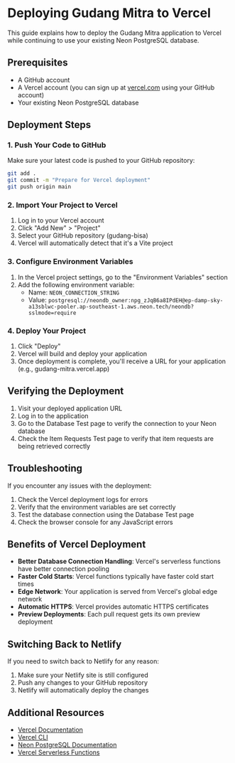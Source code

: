 # Deploying Gudang Mitra to Vercel

This guide explains how to deploy the Gudang Mitra application to Vercel while continuing to use your existing Neon PostgreSQL database.

## Prerequisites

- A GitHub account
- A Vercel account (you can sign up at [vercel.com](https://vercel.com) using your GitHub account)
- Your existing Neon PostgreSQL database

## Deployment Steps

### 1. Push Your Code to GitHub

Make sure your latest code is pushed to your GitHub repository:

```bash
git add .
git commit -m "Prepare for Vercel deployment"
git push origin main
```

### 2. Import Your Project to Vercel

1. Log in to your Vercel account
2. Click "Add New" > "Project"
3. Select your GitHub repository (gudang-bisa)
4. Vercel will automatically detect that it's a Vite project

### 3. Configure Environment Variables

1. In the Vercel project settings, go to the "Environment Variables" section
2. Add the following environment variable:
   - Name: `NEON_CONNECTION_STRING`
   - Value: `postgresql://neondb_owner:npg_zJqB6a8IPdEH@ep-damp-sky-a13sblwc-pooler.ap-southeast-1.aws.neon.tech/neondb?sslmode=require`

### 4. Deploy Your Project

1. Click "Deploy"
2. Vercel will build and deploy your application
3. Once deployment is complete, you'll receive a URL for your application (e.g., gudang-mitra.vercel.app)

## Verifying the Deployment

1. Visit your deployed application URL
2. Log in to the application
3. Go to the Database Test page to verify the connection to your Neon database
4. Check the Item Requests Test page to verify that item requests are being retrieved correctly

## Troubleshooting

If you encounter any issues with the deployment:

1. Check the Vercel deployment logs for errors
2. Verify that the environment variables are set correctly
3. Test the database connection using the Database Test page
4. Check the browser console for any JavaScript errors

## Benefits of Vercel Deployment

- **Better Database Connection Handling**: Vercel's serverless functions have better connection pooling
- **Faster Cold Starts**: Vercel functions typically have faster cold start times
- **Edge Network**: Your application is served from Vercel's global edge network
- **Automatic HTTPS**: Vercel provides automatic HTTPS certificates
- **Preview Deployments**: Each pull request gets its own preview deployment

## Switching Back to Netlify

If you need to switch back to Netlify for any reason:

1. Make sure your Netlify site is still configured
2. Push any changes to your GitHub repository
3. Netlify will automatically deploy the changes

## Additional Resources

- [Vercel Documentation](https://vercel.com/docs)
- [Vercel CLI](https://vercel.com/docs/cli)
- [Neon PostgreSQL Documentation](https://neon.tech/docs)
- [Vercel Serverless Functions](https://vercel.com/docs/functions)

